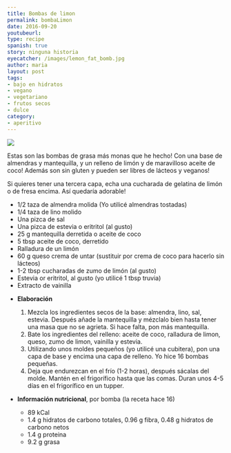 ```yaml
---
title: Bombas de limon
permalink: bombaLimon
date: 2016-09-20
youtubeurl: 
type: recipe
spanish: true
story: ninguna historia
eyecatcher: /images/lemon_fat_bomb.jpg
author: maria
layout: post
tags:
- bajo en hidratos
- vegano
- vegetariano
- frutos secos
- dulce
category:
- aperitivo
---
```


<img src="https://farm1.staticflickr.com/624/30866633673_eb2994d19d_o_d.jpg" />

Estas son las bombas de grasa más monas que he hecho! Con una base de almendras y mantequilla, y un relleno de limón y de maravilloso aceite de coco! Además son sin gluten y pueden ser libres de lácteos y veganos!

Si quieres tener una tercera capa, echa una cucharada de gelatina de limón o de fresa encima. Así quedaría adorable!


<ul>
    <li>1/2 taza de almendra molida (Yo utilicé almendras tostadas)</li>
    <li>1/4 taza de lino molido</li>
    <li>Una pizca de sal</li>
    <li>Una pizca de estevia o eritritol (al gusto)</li>
    <li>25 g mantequilla derretida o aceite de coco</li>
    <li>5 tbsp aceite de coco, derretido</li>
    <li>Ralladura de un limón</li>
    <li>60 g queso crema de untar (sustituir por crema de coco para hacerlo sin lácteos)</li>
    <li>1-2 tbsp cucharadas de zumo de limón (al gusto)</li>
    <li>Estevia or eritritol, al gusto (yo utilicé 1 tbsp truvia)</li>
    <li>Extracto de vainilla</li>
</ul>

* **Elaboración**
  1. Mezcla los ingredientes secos de la base: almendra, lino, sal, estevia. Después añade la mantequilla y mézclalo bien hasta tener una masa que no se agrieta. Si hace falta, pon más mantequilla. 
  2. Bate los ingredientes del relleno: aceite de coco, ralladura de limon, queso, zumo de limon, vainilla y estevia.
  3. Utilizando unos moldes pequeños (yo utilicé una cubitera), pon una capa de base y encima una capa de relleno. Yo hice 16 bombas pequeñas. 
  4. Deja que endurezcan en el frío (1-2 horas), después sácalas del molde. Mantén en el frigorífico hasta que las comas. Duran unos 4-5 días en el frigorífico en un tupper. 

* **Información nutricional**, por bomba (la receta hace 16)
  * 89 kCal
  * 1.4 g hidratos de carbono totales, 0.96 g fibra, 0.48 g hidratos de carbono netos
  * 1.4 g proteina
  * 9.2 g grasa
